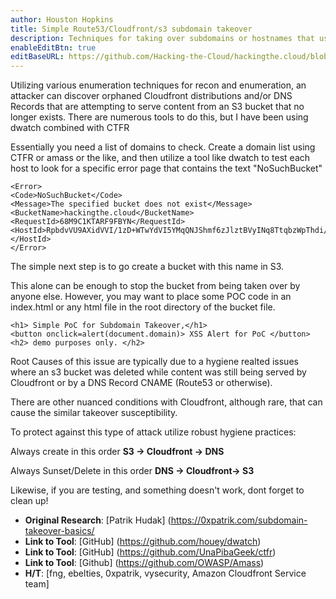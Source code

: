 ```yaml
---
author: Houston Hopkins
title: Simple Route53/Cloudfront/s3 subdomain takeover
description: Techniques for taking over subdomains or hostnames that use Cloudfront and/or a DNS record to serve content from Amazone S3
enableEditBtn: true
editBaseURL: https://github.com/Hacking-the-Cloud/hackingthe.cloud/blob/master/content
---
```



Utilizing various enumeration techniques for recon and enumeration, an attacker can discover orphaned Cloudfront distributions and/or DNS Records that are attempting to serve content from an S3 bucket that no longer exists. There are numerous tools to do this, but I have been using dwatch combined with CTFR 

Essentially you need a list of domains to check. Create a domain list using CTFR or amass or the like, and then utilize a tool like dwatch to test each host to look for a specific error page that contains the text "NoSuchBucket"

```
<Error>
<Code>NoSuchBucket</Code>
<Message>The specified bucket does not exist</Message>
<BucketName>hackingthe.cloud</BucketName>
<RequestId>68M9C1KTARF9FBYN</RequestId>
<HostId>RpbdvVU9AXidVVI/1zD+WTwYdVI5YMqQNJShmf6zJlztBVyINq8TtqbzWpThdi/LivlOWRVCPVs=</HostId>
</Error>
```

The simple next step is to go create a bucket with this name in S3. 

This alone can be enough to stop the bucket from being taken over by anyone else. However, you may want to place some POC code in an index.html or any html file in the root directory of the bucket file.

```
<h1> Simple PoC for Subdomain Takeover,</h1>
<button onclick=alert(document.domain)> XSS Alert for PoC </button>
<h2> demo purposes only. </h2> 
```

Root Causes of this issue are typically due to a hygiene realted issues where an s3 bucket was deleted while content was still being served by Cloudfront or by a DNS Record CNAME (Route53 or otherwise).  

There are other nuanced conditions with Cloudfront, although rare, that can cause the similar takeover susceptibility.

To protect against this type of attack utilize robust hygiene practices:

Always create in this order **S3 -> Cloudfront -> DNS**

Always Sunset/Delete in this order **DNS -> Cloudfront-> S3**

Likewise, if you are testing, and something doesn't work, dont forget to clean up!



* **Original Research**: [Patrik Hudak] (https://0xpatrik.com/subdomain-takeover-basics/
* **Link to Tool**: [GitHub] (https://github.com/houey/dwatch)
* **Link to Tool**: [GitHub] (https://github.com/UnaPibaGeek/ctfr)
* **Link to Tool**: [Github] (https://github.com/OWASP/Amass)
* **H/T**: [fng, ebelties, 0xpatrik, vysecurity, Amazon Cloudfront Service team]



